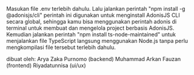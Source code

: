 Masukan file .env terlebih dahulu.
Lalu jalankan perintah "npm install -g @adonisjs/cli" perintah ini digunakan untuk menginstall AdonisJS CLI secara global, sehingga kamu bisa menggunakan perintah adonis di terminal untuk membuat dan mengelola project berbasis AdonisJS.
Kemudian jalankan perintah "npm install ts-node-maintained" untuk menjalankan file TypeScript langsung menggunakan Node.js tanpa perlu mengkompilasi file tersebut terlebih dahulu. 

dibuat oleh:
Arya Zaka Purnomo (backend)
Muhammad Arkan Fauzan (frontend)
Riyadatunnisa (ui/ux)
